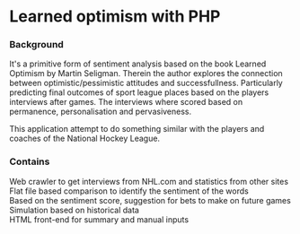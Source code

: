 # Learned optimism with PHP

### Background

It's a primitive form of sentiment analysis based on the book Learned Optimism by Martin Seligman. Therein the author explores the connection between optimistic/pessimistic attitudes and successfullness. Particularly predicting final outcomes of sport league places based on the players interviews after games. The interviews where scored based on permanence, personalisation and pervasiveness.

This application attempt to do something similar with the players and coaches of the National Hockey League.

### Contains

Web crawler to get interviews from NHL.com and statistics from other sites\
Flat file based comparison to identify the sentiment of the words\
Based on the sentiment score, suggestion for bets to make on future games\
Simulation based on historical data\
HTML front-end for summary and manual inputs
